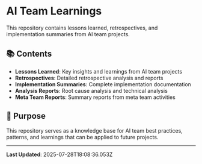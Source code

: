 # AI Team Learnings

This repository contains lessons learned, retrospectives, and implementation summaries from AI team projects.

## 📚 Contents

- **Lessons Learned**: Key insights and learnings from AI team projects
- **Retrospectives**: Detailed retrospective analysis and reports
- **Implementation Summaries**: Complete implementation documentation
- **Analysis Reports**: Root cause analysis and technical analysis
- **Meta Team Reports**: Summary reports from meta team activities

## 🎯 Purpose

This repository serves as a knowledge base for AI team best practices, patterns, and learnings that can be applied to future projects.

---

**Last Updated**: 2025-07-28T18:08:36.053Z
